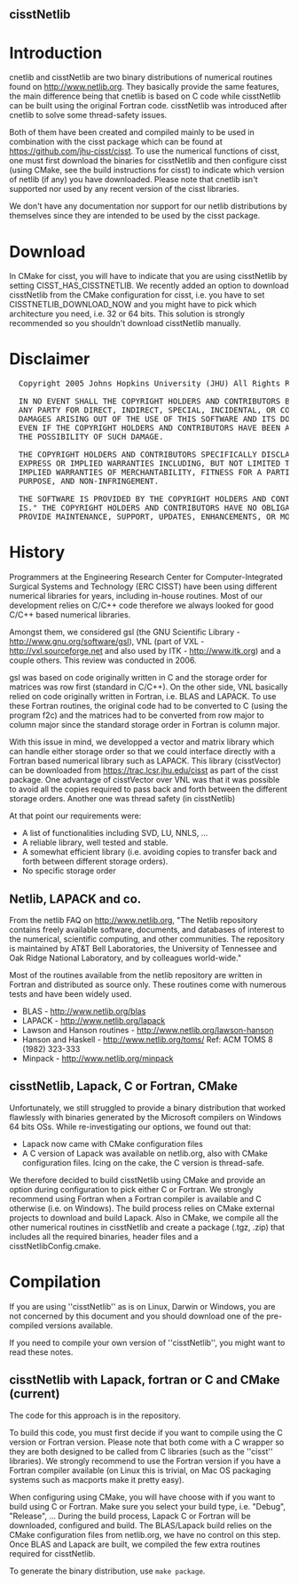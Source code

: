 ## cisstNetlib

# Introduction

cnetlib and cisstNetlib are two binary distributions of numerical routines found on  http://www.netlib.org. They basically provide the same features, the main difference being that cnetlib is based on C code while cisstNetlib can be built using the original Fortran code. cisstNetlib was introduced after cnetlib to solve some thread-safety issues.

Both of them have been created and compiled mainly to be used in combination with the cisst package which can be found at  https://github.com/jhu-cisst/cisst. To use the numerical functions of cisst, one must first download the binaries for cisstNetlib and then configure cisst (using CMake, see the build instructions for cisst) to indicate which version of netlib (if any) you have downloaded. Please note that cnetlib isn't supported nor used by any recent version of the cisst libraries.

We don't have any documentation nor support for our netlib distributions by themselves since they are intended to be used by the cisst package.

# Download

In CMake for cisst, you will have to indicate that you are using cisstNetlib by setting CISST_HAS_CISSTNETLIB. We recently added an option to download cisstNetlib from the CMake configuration for cisst, i.e. you have to set CISSTNETLIB_DOWNLOAD_NOW and you might have to pick which architecture you need, i.e. 32 or 64 bits. This solution is strongly recommended so you shouldn't download cisstNetlib manually.

# Disclaimer

<pre>
  Copyright 2005 Johns Hopkins University (JHU) All Rights Reserved.
  
  IN NO EVENT SHALL THE COPYRIGHT HOLDERS AND CONTRIBUTORS BE LIABLE TO
  ANY PARTY FOR DIRECT, INDIRECT, SPECIAL, INCIDENTAL, OR CONSEQUENTIAL
  DAMAGES ARISING OUT OF THE USE OF THIS SOFTWARE AND ITS DOCUMENTATION,
  EVEN IF THE COPYRIGHT HOLDERS AND CONTRIBUTORS HAVE BEEN ADVISED OF
  THE POSSIBILITY OF SUCH DAMAGE.
  
  THE COPYRIGHT HOLDERS AND CONTRIBUTORS SPECIFICALLY DISCLAIM ANY
  EXPRESS OR IMPLIED WARRANTIES INCLUDING, BUT NOT LIMITED TO, THE
  IMPLIED WARRANTIES OF MERCHANTABILITY, FITNESS FOR A PARTICULAR
  PURPOSE, AND NON-INFRINGEMENT.
  
  THE SOFTWARE IS PROVIDED BY THE COPYRIGHT HOLDERS AND CONTRIBUTORS "AS
  IS." THE COPYRIGHT HOLDERS AND CONTRIBUTORS HAVE NO OBLIGATION TO
  PROVIDE MAINTENANCE, SUPPORT, UPDATES, ENHANCEMENTS, OR MODIFICATIONS.
</pre>

# History

Programmers at the Engineering Research Center for Computer-Integrated Surgical Systems and Technology (ERC CISST) have been using different numerical libraries for years, including in-house routines. Most of our development relies on C/C++ code therefore we always looked for good C/C++ based numerical libraries.

Amongst them, we considered gsl (the GNU Scientific Library -  http://www.gnu.org/software/gsl), VNL (part of VXL -  http://vxl.sourceforge.net and also used by ITK -  http://www.itk.org) and a couple others.   This review was conducted in 2006.

gsl was based on code originally written in C and the storage order for matrices was row first (standard in C/C++). On the other side, VNL basically relied on code originally written in Fortran, i.e. BLAS and LAPACK. To use these Fortran routines, the original code had to be converted to C (using the program f2c) and the matrices had to be converted from row major to column major since the standard storage order in Fortran is column major.

With this issue in mind, we developped a vector and matrix library which can handle either storage order so that we could interface directly with a Fortran based numerical library such as LAPACK. This library (cisstVector) can be downloaded from  https://trac.lcsr.jhu.edu/cisst as part of the cisst package. One advantage of cisstVector over VNL was that it was possible to avoid all the copies required to pass back and forth between the different storage orders. Another one was thread safety (in cisstNetlib)

At that point our requirements were:

- A list of functionalities including SVD, LU, NNLS, ...
- A reliable library, well tested and stable.
- A somewhat efficient library (i.e. avoiding copies to transfer back and forth between different storage orders).
- No specific storage order

## Netlib, LAPACK and co.
From the netlib FAQ on  http://www.netlib.org, "The Netlib repository contains freely available software, documents, and databases of interest to the numerical, scientific computing, and other communities. The repository is maintained by AT&T Bell Laboratories, the University of Tennessee and Oak Ridge National Laboratory, and by colleagues world-wide."

Most of the routines available from the netlib repository are written in Fortran and distributed as source only. These routines come with numerous tests and have been widely used.

- BLAS -  http://www.netlib.org/blas
- LAPACK -  http://www.netlib.org/lapack
- Lawson and Hanson routines -  http://www.netlib.org/lawson-hanson
- Hanson and Haskell -  http://www.netlib.org/toms/ Ref: ACM TOMS 8 (1982) 323-333
- Minpack -  http://www.netlib.org/minpack

## cisstNetlib, Lapack, C or Fortran, CMake

Unfortunately, we still struggled to provide a binary distribution that worked flawlessly with binaries generated by the Microsoft compilers on Windows 64 bits OSs. While re-investigating our options, we found out that:

- Lapack now came with CMake configuration files
- A C version of Lapack was available on netlib.org, also with CMake configuration files. Icing on the cake, the C version is thread-safe.

We therefore decided to build cisstNetlib using CMake and provide an option during configuration to pick either C or Fortran. We strongly recommend using Fortran when a Fortran compiler is available and C otherwise (i.e. on Windows). The build process relies on CMake external projects to download and build Lapack. Also in CMake, we compile all the other numerical routines in cisstNetlib and create a package (.tgz, .zip) that includes all the required binaries, header files and a cisstNetlibConfig.cmake.


# Compilation

If you are using ''cisstNetlib'' as is on Linux, Darwin or Windows, you are not concerned by this document and you should download one of the pre-compiled versions available.

If you need to compile your own version of ''cisstNetlib'', you might want to read these notes.

## cisstNetlib with Lapack, fortran or C and CMake (current)

The code for this approach is in the repository.

To build this code, you must first decide if you want to compile using the C version or Fortran version.  Please note that both come with a C wrapper so they are both designed to be called from C libraries (such as the ''cisst'' libraries).  We strongly recommend to use the Fortran version if you have a Fortran compiler available (on Linux this is trivial, on Mac OS packaging systems such as macports make it pretty easy).

When configuring using CMake, you will have choose with if you want to build using C or Fortran.  Make sure you select your build type, i.e. "Debug", "Release", ...
During the build process, Lapack C or Fortran will be downloaded, configured and build.  The BLAS/Lapack build relies on the CMake configuration files from netlib.org, we have no control on this step.  Once BLAS and Lapack are built, we compiled the few extra routines required for cisstNetlib.

To generate the binary distribution, use `make package`.
